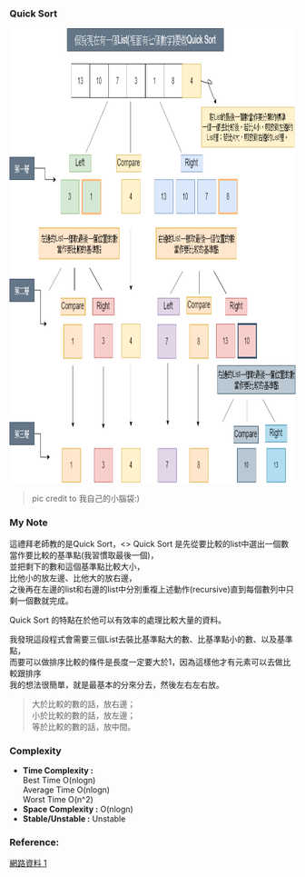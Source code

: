 ### Quick Sort

<img src="https://github.com/Chieh-Yin/Chiehyin/blob/master/Pictures/QuickSort%E6%B5%81%E7%A8%8B%E5%9C%96.png" width="800" height="800"/>

> pic credit to 我自己的小腦袋:)

### My Note

這禮拜老師教的是Quick Sort，<>
Quick Sort 是先從要比較的list中選出一個數當作要比較的基準點(我習慣取最後一個)，</br>
並把剩下的數和這個基準點比較大小，</br>
比他小的放左邊、比他大的放右邊，</br>
之後再在左邊的list和右邊的list中分別重複上述動作(recursive)直到每個數列中只剩一個數就完成。</br>

Quick Sort 的特點在於他可以有效率的處理比較大量的資料。</br>

我發現這段程式會需要三個List去裝比基準點大的數、比基準點小的數、以及基準點，</br>
而要可以做排序比較的條件是長度一定要大於1，因為這樣他才有元素可以去做比較跟排序</br>
我的想法很簡單，就是最基本的分來分去，然後左右左右放。</br>
> 大於比較的數的話，放右邊；</br>
> 小於比較的數的話，放左邊；</br>
> 等於比較的數的話，放中間。</br>

### Complexity

* **Time Complexity :**</br>
  Best Time          O(nlogn) </br>
  Average Time       O(nlogn) </br>
  Worst Time         O(n^2) </br>
* **Space Complexity :** O(nlogn)</br>
* **Stable/Unstable :** Unstable</br>
  
  
### Reference:
[網路資料 1](http://alrightchiu.github.io/SecondRound/comparison-sort-quick-sortkuai-su-pai-xu-fa.html)</br>
